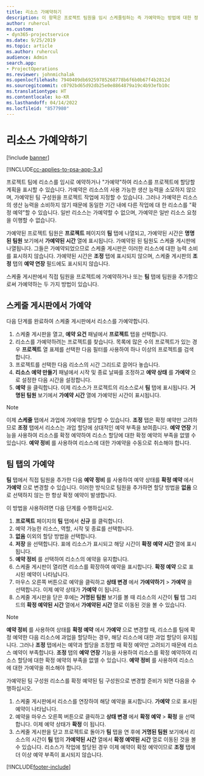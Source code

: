 ```yaml
---
title: 리소스 가예약하기
description: 이 항목은 프로젝트 팀원을 임시 스케줄링하는 즉 가예약하는 방법에 대한 정보를 제공합니다.
author: ruhercul
ms.custom:
- dyn365-projectservice
ms.date: 9/25/2019
ms.topic: article
ms.author: ruhercul
audience: Admin
search.app:
- ProjectOperations
ms.reviewer: johnmichalak
ms.openlocfilehash: 7940409db69259785268778b6f6b0b67f4b2812d
ms.sourcegitcommit: c0792bd65d92db25e0e8864879a19c4b93efb10c
ms.translationtype: HT
ms.contentlocale: ko-KR
ms.lasthandoff: 04/14/2022
ms.locfileid: "8577980"
---
```

# <a name="soft-book-a-resource"></a>리소스 가예약하기

[!include [banner](../includes/psa-now-project-operations.md)]

[!INCLUDE[cc-applies-to-psa-app-3.x](../includes/cc-applies-to-psa-app-3x.md)]

프로젝트 팀에 리소스를 임시로 예약하거나 "가예약"하여 리소스를 프로젝트에 할당할 계획을 표시할 수 있습니다. 가예약은 리소스의 사용 가능한 생산 능력을 소모하지 않으며, 가예약된 팀 구성원을 프로젝트 작업에 지정할 수 있습니다. 그러나 가예약은 리소스의 생산 능력을 소비하지 않기 때문에 동일한 기간 내에 다른 작업에 대 한 리소스를 "확정 예약"할 수 있습니다. 일반 리소스는 가예약할 수 없으며, 가예약은 일반 리소스 요청을 이행할 수 없습니다.

가예약된 프로젝트 팀원은 **프로젝트** 페이지의 **팀** 탭에 나열되고, 가예약된 시간은 **명명된 팀원** 보기에서 **가예약된 시간** 열에 표시됩니다. 가예약된 된 팀원도 스케줄 게시판에 나열됩니다. 그들은 가예약되었으므로 스케줄 게시판은 이러한 리소스에 대한 능력 소비를 표시하지 않습니다. 가예약된 시간은 **조정** 탭에 표시되지 않으며, 스케줄 게시판의 **조정** 탭의 **예약 연장** 필드에도 표시되지 않습니다. 

스케줄 게시판에서 직접 팀원을 프로젝트에 가예약하거나 또는 **팀** 탭에 팀원을 추가함으로써 가예약하는 두 가지 방법이 있습니다. 

## <a name="soft-book-from-the-schedule-board"></a>스케줄 게시판에서 가예약
다음 단계를 완료하여 스케줄 게시판에서 리소스를 가예약합니다. 

1. 스케줄 게시판을 열고, **예약 요건** 패널에서 **프로젝트** 탭을 선택합니다.
2. 리소스를 가예약하려는 프로젝트를 찾습니다. 목록에 많은 수의 프로젝트가 있는 경우 **프로젝트** 열 표제를 선택한 다음 필터를 사용하여 하나 이상의 프로젝트를 검색합니다.
3. 프로젝트를 선택한 다음 리소스의 시간 그리드로 끌어다 놓습니다.
5. **리소스 예약 만들기** 패널에서 시작 및 종료 날짜를 조정하고 **예약 상태** 를 **가예약** 으로 설정한 다음 시간을 설정합니다. 
6. **예약** 을 클릭합니다. 이제 리소스가 프로젝트의 리소스로서 **팀** 탭에 표시됩니다. **거명된 팀원** 보기에서 **가예약 시간** 열에 가예약된 시간이 표시됩니다.

> [!NOTE]
> 이제 **스케줄** 탭에서 과업에 가예약을 할당할 수 있습니다. **조정** 탭은 확정 예약만 고려하므로 **조정** 탭에서 리소스는 과업 할당에 상대적인 예약 부족을 보여줍니다. **예약 연장** 기능을 사용하여 리소스를 확정 예약하여 리소스 할당에 대한 확정 예약의 부족을 없앨 수 있습니다. **예약 정비** 를 사용하여 리소스에 대한 가예약을 수동으로 취소해야 합니다.

## <a name="soft-book-on-the-team-tab"></a>팀 탭의 가예약

**팀** 탭에서 직접 팀원을 추가한 다음 **예약 정비** 를 사용하여 예약 상태를 **확정 예약** 에서 **가예약** 으로 변경할 수 있습니다. 이러한 방식으로 팀원을 추가하면 할당 방법을 **없음** 으로 선택하지 않는 한 항상 확정 예약이 발생합니다.

이 방법을 사용하려면 다음 단계를 수행하십시오.

1. **프로젝트** 페이지의 **팀** 탭에서 **신규** 를 클릭합니다.
2. 예약 가능한 리소스, 역할, 시작 및 종료를 선택합니다.
3. **없음** 이외의 할당 방법을 선택합니다.
4. **저장** 을 선택합니다. 표에 리소스가 표시되고 해당 시간이 **확정 예약 시간** 열에 표시됩니다.
5. **예약 정비** 를 선택하여 리소스의 예약을 유지합니다.
6. 스케줄 게시판이 열리면 리소스를 확장하여 예약을 표시합니다. **확정 예약** 으로 표시된 예약이 나타납니다.
7. 마우스 오른쪽 버튼으로 예약을 클릭하고 **상태 변경** 에서 **가예약하기** \> **가예약** 을 선택합니다. 이제 예약 상태가 **가예약** 이 됩니다.
8. 스케줄 게시판을 닫은 후에는 **거명된 팀원** 보기를 볼 때 리소스의 시간이 **팀** 탭 그리드의 **확정 예약된 시간** 열에서 **가예약된 시간** 열로 이동된 것을 볼 수 있습니다.

> [!NOTE]
> **예약 정비** 를 사용하여 상태를 **확정 예약** 에서 **가예약** 으로 변경할 때, 리소스를 팀에 확정 예약한 다음 리소스에 과업을 할당하는 경우, 해당 리소스에 대한 과업 할당이 유지됩니다. 그러나 **조정** 탭에서는 예약과 할당을 조정할 때 확정 예약만 고려되기 때문에 리소스 예약이 부족합니다. **조정** 탭의 **예약 연장** 기능을 사용하여 리소스를 확정 예약하여 리소스 할당에 대한 확정 예약의 부족을 없앨 수 있습니다. **예약 정비** 를 사용하여 리소스에 대한 가예약을 취소해야 합니다.

가예약된 팀 구성원 리소스를 확정 예약된 팀 구성원으로 변경할 준비가 되면 다음을 수행하십시오.

1. 스케줄 게시판에서 리소스를 연장하여 해당 예약을 표시합니다. **가예약** 으로 표시된 예약이 나타납니다.
2. 예약을 마우스 오른쪽 버튼으로 클릭하고 **상태 변경** 에서 **확정 예약** \> **확정** 을 선택합니다. 이제 예약 상태가 **확정** 이 됩니다.
3. 스케줄 게시판을 닫고 프로젝트로 돌아가 **팀** 탭을 연 후에 **거명된 팀원** 보기에서 리소스의 시간이 **팀** 탭의 **가예약된 시간** 열에서 **확정 예약된 시간** 열로 이동된 것을 볼 수 있습니다. 리소스가 작업에 할당된 경우 이제 예약이 확정 예약이므로 **조정** 탭에 더 이상 예약 부족이 표시되지 않습니다.



[!INCLUDE[footer-include](../includes/footer-banner.md)]
